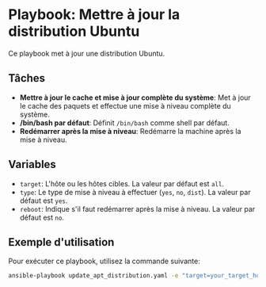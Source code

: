 # Playbook: Mettre à jour la distribution Ubuntu

Ce playbook met à jour une distribution Ubuntu.

## Tâches

- **Mettre à jour le cache et mise à jour complète du système**: Met à jour le cache des paquets et effectue une mise à niveau complète du système.
- **/bin/bash par défaut**: Définit `/bin/bash` comme shell par défaut.
- **Redémarrer après la mise à niveau**: Redémarre la machine après la mise à niveau.

## Variables

- `target`: L'hôte ou les hôtes cibles. La valeur par défaut est `all`.
- `type`: Le type de mise à niveau à effectuer (`yes`, `no`, `dist`). La valeur par défaut est `yes`.
- `reboot`: Indique s'il faut redémarrer après la mise à niveau. La valeur par défaut est `no`.

## Exemple d'utilisation

Pour exécuter ce playbook, utilisez la commande suivante:

```bash
ansible-playbook update_apt_distribution.yaml -e "target=your_target_host"
```
